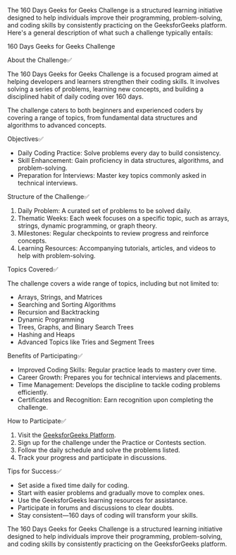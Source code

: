 The 160 Days Geeks for Geeks Challenge is a structured learning initiative designed to help individuals improve their programming, problem-solving, and coding skills by consistently practicing on the GeeksforGeeks platform. Here's a general description of what such a challenge typically entails:

160 Days Geeks for Geeks Challenge

About the Challenge✅

The 160 Days Geeks for Geeks Challenge is a focused program aimed at helping developers and learners strengthen their coding skills. It involves solving a series of problems, learning new concepts, and building a disciplined habit of daily coding over 160 days. 

The challenge caters to both beginners and experienced coders by covering a range of topics, from fundamental data structures and algorithms to advanced concepts.

Objectives✅

- Daily Coding Practice: Solve problems every day to build consistency.
- Skill Enhancement: Gain proficiency in data structures, algorithms, and problem-solving.
- Preparation for Interviews: Master key topics commonly asked in technical interviews.

 Structure of the Challenge✅

1. Daily Problem: A curated set of problems to be solved daily.
2. Thematic Weeks: Each week focuses on a specific topic, such as arrays, strings, dynamic programming, or graph theory.
3. Milestones: Regular checkpoints to review progress and reinforce concepts.
4. Learning Resources: Accompanying tutorials, articles, and videos to help with problem-solving.

Topics Covered✅

The challenge covers a wide range of topics, including but not limited to:

- Arrays, Strings, and Matrices
- Searching and Sorting Algorithms
- Recursion and Backtracking
- Dynamic Programming
- Trees, Graphs, and Binary Search Trees
- Hashing and Heaps
- Advanced Topics like Tries and Segment Trees

Benefits of Participating✅

- Improved Coding Skills: Regular practice leads to mastery over time.
- Career Growth: Prepares you for technical interviews and placements.
- Time Management: Develops the discipline to tackle coding problems efficiently.
- Certificates and Recognition: Earn recognition upon completing the challenge.

How to Participate✅

1. Visit the [GeeksforGeeks Platform](https://www.geeksforgeeks.org/).
2. Sign up for the challenge under the Practice or Contests section.
3. Follow the daily schedule and solve the problems listed.
4. Track your progress and participate in discussions.

Tips for Success✅

- Set aside a fixed time daily for coding.
- Start with easier problems and gradually move to complex ones.
- Use the GeeksforGeeks learning resources for assistance.
- Participate in forums and discussions to clear doubts.
- Stay consistent—160 days of coding will transform your skills.

The 160 Days Geeks for Geeks Challenge is a structured learning initiative designed to help individuals improve their programming, problem-solving, and coding skills by consistently practicing on the GeeksforGeeks platform. 
